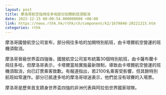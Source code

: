 ```yaml
---
layout: post
title: 摩洛哥航空指飛往多哈部分加開航班須取消
date: 2022-12-15 00:00:54.000000000 +08:00
link: https://news.rthk.hk/rthk/ch/component/k2/1679848-20221215.htm
categories: rthk
---
```


摩洛哥國營航空公司宣布，部分飛往多哈的加開特別航班，由卡塔爾航空營運的班機須取消。

摩洛哥晉級世界盃四強後，國營航空公司宣布統籌30個特別航班，由卡薩布蘭卡飛往多哈，但摩洛哥表示，卡塔爾當局實施最新限制，導致由卡塔爾航空營運的班機須取消，向已訂票乘客致歉。有報道指出，若2100名乘客受影響，但其餘特別航班如常運作。部分已抵達多哈的摩洛哥球迷表示，他們並沒有球賽的入場票。

摩洛哥是歷來首支躋身世界盃四強的非洲代表與阿拉伯世界國家球隊。
